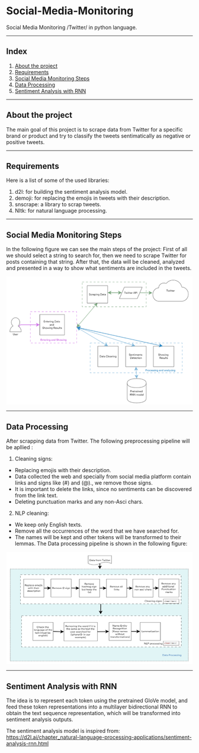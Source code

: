 # Social-Media-Monitoring
Social Media Monitoring /Twitter/ in python language.

--- 

## Index
1. [About the project](#about-the-project)
2. [Requirements](#requirements)
3. [Social Media Monitoring Steps](#semantic-search-engine-steps)
4. [Data Processing](#data-processing)
5. [Sentiment Analysis with RNN](#sentiment-analysis-with-rnn)

---

## About the project 
The main goal of this project is to scrape data from Twitter for a specific brand or product and try to classify the tweets sentimatically as negative or positive tweets.


---

## Requirements
Here is a list of some of  the used libraries:
1.	d2l: for building the sentiment analysis model.
2.	demoji: for replacing the emojis in tweets with their description.
3.	snscrape: a library to scrap tweets.
4.	Nltk: for natural language processing.

---
## Social Media Monitoring Steps
In the following figure we can see the main steps of the project:
First of all we should select a string to search for, then we need to scrape Twitter for posts containing that string.
After that, the data will be cleaned, analyzed and presented in a way to show what sentiments are included in the tweets.

![alt text](https://github.com/nemat-al/Social-Media-Monitoring/blob/main/imgs/prototype.png "Social Media Monitoring Steps")


---

## Data Processing
After scrapping data from Twitter. The following preprocessing pipeline will be apllied :
1. Cleaning signs:
  - Replacing emojis with their description. 
  - Data collected the web and specially from social media platform contain links and signs like (#) and (@)., we remove those signs.
  - It is important to delete the links, since no sentiments can be discovered from the link text.
  - Deleting punctuation marks and any non-Asci chars.
2. NLP cleaning: 
  - We keep only English texts. 
  - Remove all the occurrences of the word that we have searched for. 
  - The names will be kept and other tokens will be transformed to their lemmas.
The Data processing pipeline is shown in the following figure:

![image](https://github.com/nemat-al/Social-Media-Monitoring/blob/main/imgs/data_processing.png)

---

## Sentiment Analysis with RNN
The idea is to represent each token using the pretrained GloVe model, and feed these token representations into a multilayer bidirectional RNN to obtain the 
text sequence representation, which will be transformed into sentiment analysis outputs. 

The sentiment analysis model is inspired from: https://d2l.ai/chapter_natural-language-processing-applications/sentiment-analysis-rnn.html

